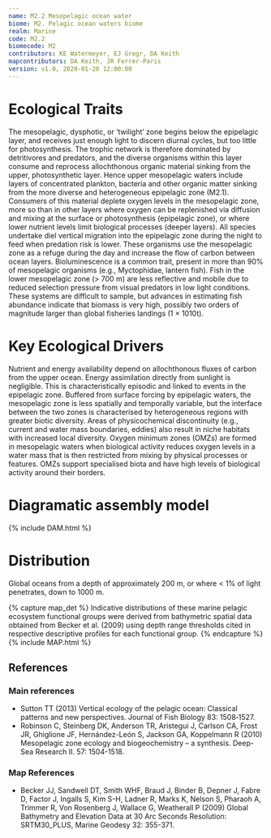```yaml
---
name: M2.2 Mesopelagic ocean water
biome: M2. Pelagic ocean waters biome
realm: Marine
code: M2.2
biomecode: M2
contributors: KE Watermeyer, EJ Gregr, DA Keith
mapcontributors: DA Keith, JR Ferrer-Paris
version: v1.0, 2020-01-20 12:00:00
---
```

# Ecological Traits
 
The mesopelagic, dysphotic, or ‘twilight’ zone begins below the epipelagic layer, and receives just enough light to discern diurnal cycles, but too little for photosynthesis. The trophic network is therefore dominated by detritivores and predators, and the diverse organisms within this layer consume and reprocess allochthonous organic material sinking from the upper, photosynthetic layer. Hence upper mesopelagic waters include layers of concentrated plankton, bacteria and other organic matter sinking from the more diverse and heterogeneous epipelagic zone (M2.1). Consumers of this material deplete oxygen levels in the mesopelagic zone, more so than in other layers where oxygen can be replenished via diffusion and mixing at the surface or photosynthesis (epipelagic zone), or where lower nutrient levels limit biological processes (deeper layers). All species undertake diel vertical migration into the epipelagic zone during the night to feed when predation risk is lower. These organisms use the mesopelagic zone as a refuge during the day and increase the flow of carbon between ocean layers. Bioluminescence is a common trait, present in more than 90% of mesopelagic organisms (e.g., Myctophidae, lantern fish). Fish in the lower mesopelagic zone (> 700 m) are less reflective and mobile due to reduced selection pressure from visual predators in low light conditions. These systems are difficult to sample, but advances in estimating fish abundance indicate that biomass is very high, possibly two orders of magnitude larger than global fisheries landings (1 × 1010t). 
 
# Key Ecological Drivers
 
 Nutrient and energy availability depend on allochthonous fluxes of carbon from the upper ocean. Energy assimilation directly from sunlight is negligible. This is characteristically episodic and linked to events in the epipelagic zone. Buffered from surface forcing by epipelagic waters, the mesopelagic zone is less spatially and temporally variable, but the interface between the two zones is characterised by heterogeneous regions with greater biotic diversity. Areas of physicochemical discontinuity (e.g., current and water mass boundaries, eddies) also result in niche habitats with increased local diversity. Oxygen minimum zones (OMZs) are formed in mesopelagic waters when biological activity reduces oxygen levels in a water mass that is then restricted from mixing by physical processes or features. OMZs support specialised biota and have high levels of biological activity around their borders.
 
# Diagramatic assembly model
 
{% include DAM.html %}
 
# Distribution
 
Global oceans from a depth of approximately 200 m, or where < 1% of light penetrates, down to 1000 m.

{% capture map_det %}
Indicative distributions of these marine pelagic ecosystem functional groups were derived from bathymetric spatial data obtained from Becker et al. (2009) using depth range thresholds cited in respective descriptive profiles for each functional group.
{% endcapture %}
{% include MAP.html %}

## References
### Main references
* Sutton TT (2013) Vertical ecology of the pelagic ocean: Classical patterns and new perspectives. Journal of Fish Biology 83: 1508‐1527.
* Robinson C, Steinberg DK, Anderson TR, Aristegui J, Carlson CA, Frost JR, Ghiglione JF, Hernández-León S, Jackson GA, Koppelmann R (2010) Mesopelagic zone ecology and biogeochemistry – a synthesis. Deep-Sea Research II. 57: 1504-1518.
### Map References
* Becker JJ, Sandwell DT, Smith WHF, Braud J, Binder B, Depner J, Fabre D, Factor J, Ingalls S, Kim S-H, Ladner R, Marks K, Nelson S, Pharaoh A, Trimmer R, Von Rosenberg J, Wallace G, Weatherall P (2009) Global Bathymetry and Elevation Data at 30 Arc Seconds Resolution: SRTM30_PLUS, Marine Geodesy 32: 355-371.
